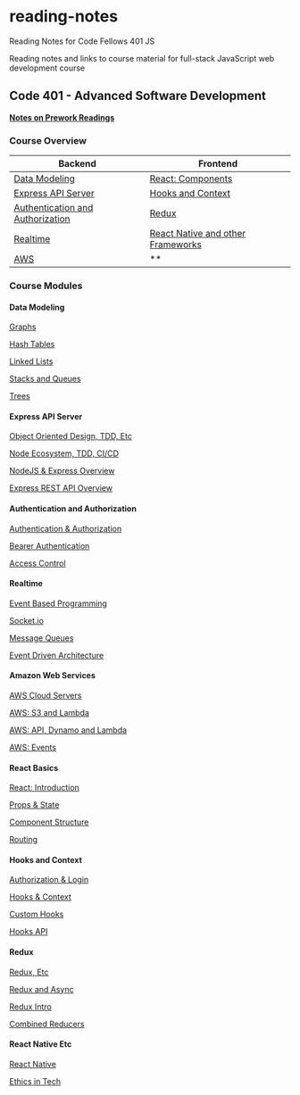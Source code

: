 # reading-notes
Reading Notes for Code Fellows 401 JS

Reading notes and links to course material for full-stack JavaScript web development course

## Code 401 - Advanced Software Development

**[Notes on Prework Readings](pre-work/prework.md)**

### Course Overview

Backend | Frontend
------- | --------
[Data Modeling](#data-modeling) | [React: Components](#react-basics)
[Express API Server](#express-api-server) | [Hooks and Context](#hooks-and-context)
[Authentication and Authorization](#authentication-and-authorization) | [Redux](#redux)
[Realtime](#realtime) | [React Native and other Frameworks](#react-native-etc)
[AWS](#amazon-web-services) | **

### Course Modules

#### Data Modeling

[Graphs](data-structures/graphs.md)

[Hash Tables](data-structures/hash-tables.md)

[Linked Lists](data-structures/linked-lists.md)

[Stacks and Queues](data-structures/stacks-and-queues.md)

[Trees](data-structures/trees.md)

#### Express API Server

[Object Oriented Design, TDD, Etc](week2/oop-tdd.md)

[Node Ecosystem, TDD, CI/CD](week1/node-tdd-cicd.md)

[NodeJS & Express Overview](backend/node-express-overview.md)

[Express REST API Overview](backend/Express-REST-API.md)

#### Authentication and Authorization

[Authentication & Authorization](authentication/auth.md)

[Bearer Authentication](authentication/bearer-auth.md)

[Access Control](authentication/access-control.md)

#### Realtime

[Event Based Programming](realtime/event-driven-programs.md)

[Socket.io](realtime/socket-io.md)

[Message Queues](realtime/message-queue.md)

[Event Driven Architecture](realtime/event-driven-architecture.md)

#### Amazon Web Services

[AWS Cloud Servers](aws/aws-cloud.md)

[AWS: S3 and Lambda](aws/aws-s3-lambda.md)

[AWS: API, Dynamo and Lambda](aws/aws-services.md)

[AWS: Events](aws/aws-events.md)

#### React Basics

[React: Introduction](react/react-intro.md)

[Props & State](react/props-state.md)

[Component Structure](react/components.md)

[Routing](react/routing.md)

#### Hooks and Context

[Authorization & Login](react/auth-login.md)

[Hooks & Context](react/hooks-context.md)

[Custom Hooks](react/custom-hooks.md)

[Hooks API](react/hooks-api.md)

#### Redux

[Redux, Etc](react/redux-etc.md)

[Redux and Async](react/redux-async.md)

[Redux Intro](react/redux.md)

[Combined Reducers](react/combined-reducers.md)

#### React Native Etc

[React Native](react/react-native.md)

[Ethics in Tech](etc/ethics.md)
